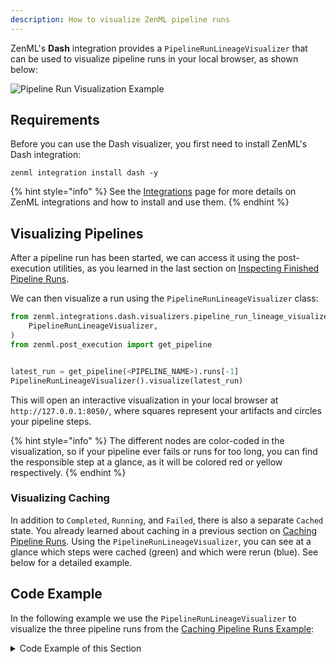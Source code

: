 ```yaml
---
description: How to visualize ZenML pipeline runs
---
```


ZenML's **Dash** integration provides a `PipelineRunLineageVisualizer` that can
be used to visualize pipeline runs in your local browser, as shown below:

![Pipeline Run Visualization Example](../../assets/developer-guide/pipeline-visualization/run2.png)

## Requirements

Before you can use the Dash visualizer, you first need to install ZenML's Dash
integration:

```shell
zenml integration install dash -y
```

{% hint style="info" %}
See the [Integrations](../../mlops-stacks/integrations.md) page for more
details on ZenML integrations and how to install and use them.
{% endhint %}

## Visualizing Pipelines

After a pipeline run has been started, we can access it using the 
post-execution utilities, as you learned in the last section on 
[Inspecting Finished Pipeline Runs](./inspecting-pipeline-runs.md).

We can then visualize a run using the `PipelineRunLineageVisualizer` class:

```python
from zenml.integrations.dash.visualizers.pipeline_run_lineage_visualizer import (
    PipelineRunLineageVisualizer,
)
from zenml.post_execution import get_pipeline


latest_run = get_pipeline(<PIPELINE_NAME>).runs[-1]
PipelineRunLineageVisualizer().visualize(latest_run)
```

This will open an interactive visualization in your local browser at 
`http://127.0.0.1:8050/`, where squares represent your artifacts and circles
your pipeline steps. 

{% hint style="info" %}
The different nodes are color-coded in the visualization, so if
your pipeline ever fails or runs for too long, you can find the responsible 
step at a glance, as it will be colored red or yellow respectively.
{% endhint %}

### Visualizing Caching

In addition to `Completed`, `Running`, and `Failed`, there is also a separate
`Cached` state. You already learned about caching in a previous section on
[Caching Pipeline Runs](./caching.md). Using the `PipelineRunLineageVisualizer`,
you can see at a glance which steps were cached (green) and which were rerun (blue).
See below for a detailed example.

## Code Example

In the following example we use the `PipelineRunLineageVisualizer` to visualize
the three pipeline runs from the [Caching Pipeline Runs Example](./caching.md#code-example):

<details>
<summary>Code Example of this Section</summary>

```python
import numpy as np
from sklearn.base import ClassifierMixin
from sklearn.datasets import load_digits
from sklearn.model_selection import train_test_split
from sklearn.svm import SVC

from zenml.steps import BaseStepConfig, Output, step
from zenml.pipelines import pipeline

from zenml.integrations.dash.visualizers.pipeline_run_lineage_visualizer import (
    PipelineRunLineageVisualizer,
)


@step
def digits_data_loader() -> Output(
    X_train=np.ndarray, X_test=np.ndarray, y_train=np.ndarray, y_test=np.ndarray
):
    """Loads the digits dataset as a tuple of flattened numpy arrays."""
    digits = load_digits()
    data = digits.images.reshape((len(digits.images), -1))
    X_train, X_test, y_train, y_test = train_test_split(
        data, digits.target, test_size=0.2, shuffle=False
    )
    return X_train, X_test, y_train, y_test


class SVCTrainerStepConfig(BaseStepConfig):
    """Trainer params"""
    gamma: float = 0.001


@step(enable_cache=False)  # never cache this step, always retrain
def svc_trainer(
    config: SVCTrainerStepConfig,
    X_train: np.ndarray,
    y_train: np.ndarray,
) -> ClassifierMixin:
    """Train a sklearn SVC classifier."""
    model = SVC(gamma=config.gamma)
    model.fit(X_train, y_train)
    return model


@pipeline
def first_pipeline(step_1, step_2):
    X_train, X_test, y_train, y_test = step_1()
    step_2(X_train, y_train)


first_pipeline_instance = first_pipeline(
    step_1=digits_data_loader(),
    step_2=svc_trainer()
)


# The pipeline is executed for the first time, so all steps are run.
first_pipeline_instance.run()
latest_run= first_pipeline_instance.get_runs()[-1]
PipelineRunLineageVisualizer().visualize(latest_run)

# Step one will use cache, step two will rerun due to the decorator config
first_pipeline_instance.run()
latest_run = first_pipeline_instance.get_runs()[-1]
PipelineRunLineageVisualizer().visualize(latest_run)

# The complete pipeline will be rerun
first_pipeline_instance.run(enable_cache=False)
latest_run = first_pipeline_instance.get_runs()[-1]
PipelineRunLineageVisualizer().visualize(latest_run)
```

### Expected Visualizations

#### Run 1:

![Visualization Run 1](../../assets/developer-guide/pipeline-visualization/run1.png)

#### Run 2:

![Visualization Run 2](../../assets/developer-guide/pipeline-visualization/run2.png)

#### Run 3:

![Visualization Run 3](../../assets/developer-guide/pipeline-visualization/run3.png)

</details>